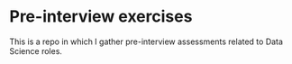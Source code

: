 # Pre-interview exercises

This is a repo in which I gather pre-interview assessments related to Data Science roles.
